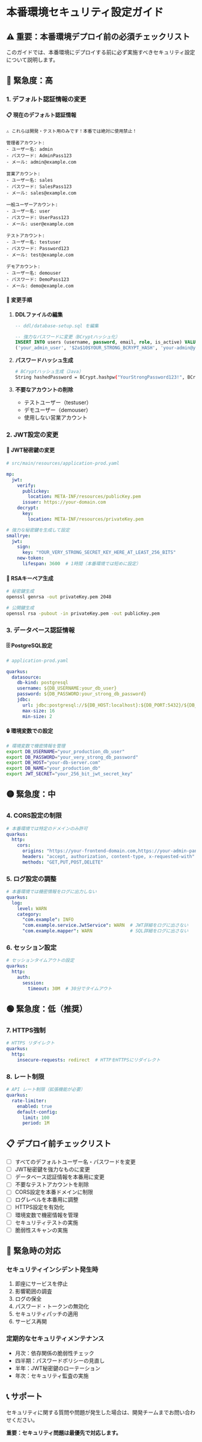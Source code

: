# 本番環境セキュリティ設定ガイド

## ⚠️ **重要：本番環境デプロイ前の必須チェックリスト**

このガイドでは、本番環境にデプロイする前に必ず実施すべきセキュリティ設定について説明します。

## 🔴 **緊急度：高**

### 1. **デフォルト認証情報の変更**

#### 📋 **現在のデフォルト認証情報**
```
⚠️ これらは開発・テスト用のみです！本番では絶対に使用禁止！

管理者アカウント:
- ユーザー名: admin
- パスワード: AdminPass123
- メール: admin@example.com

営業アカウント:
- ユーザー名: sales
- パスワード: SalesPass123
- メール: sales@example.com

一般ユーザーアカウント:
- ユーザー名: user
- パスワード: UserPass123
- メール: user@example.com

テストアカウント:
- ユーザー名: testuser
- パスワード: Password123
- メール: test@example.com

デモアカウント:
- ユーザー名: demouser
- パスワード: DemoPass123
- メール: demo@example.com
```

#### 🔧 **変更手順**

1. **DDLファイルの編集**
   ```sql
   -- ddl/database-setup.sql を編集

   -- 強力なパスワードに変更（BCryptハッシュ化）
   INSERT INTO users (username, password, email, role, is_active) VALUES
   ('your_admin_user', '$2a$10$YOUR_STRONG_BCRYPT_HASH', 'your-admin@your-domain.com', 'ADMIN', true);
   ```

2. **パスワードハッシュ生成**
   ```bash
   # BCryptハッシュ生成（Java）
   String hashedPassword = BCrypt.hashpw("YourStrongPassword123!", BCrypt.gensalt(12));
   ```

3. **不要なアカウントの削除**
   - テストユーザー（testuser）
   - デモユーザー（demouser）
   - 使用しない営業アカウント

### 2. **JWT設定の変更**

#### 🔑 **JWT秘密鍵の変更**
```yaml
# src/main/resources/application-prod.yaml

mp:
  jwt:
    verify:
      publickey:
        location: META-INF/resources/publicKey.pem
      issuer: https://your-domain.com
    decrypt:
      key:
        location: META-INF/resources/privateKey.pem

# 強力な秘密鍵を生成して設定
smallrye:
  jwt:
    sign:
      key: "YOUR_VERY_STRONG_SECRET_KEY_HERE_AT_LEAST_256_BITS"
    new-token:
      lifespan: 3600  # 1時間（本番環境では短めに設定）
```

#### 🔐 **RSAキーペア生成**
```bash
# 秘密鍵生成
openssl genrsa -out privateKey.pem 2048

# 公開鍵生成
openssl rsa -pubout -in privateKey.pem -out publicKey.pem
```

### 3. **データベース認証情報**

#### 🗄️ **PostgreSQL設定**
```yaml
# application-prod.yaml

quarkus:
  datasource:
    db-kind: postgresql
    username: ${DB_USERNAME:your_db_user}
    password: ${DB_PASSWORD:your_strong_db_password}
    jdbc:
      url: jdbc:postgresql://${DB_HOST:localhost}:${DB_PORT:5432}/${DB_NAME:your_db_name}
      max-size: 16
      min-size: 2
```

#### 🔒 **環境変数での設定**
```bash
# 環境変数で機密情報を管理
export DB_USERNAME="your_production_db_user"
export DB_PASSWORD="your_very_strong_db_password"
export DB_HOST="your-db-server.com"
export DB_NAME="your_production_db"
export JWT_SECRET="your_256_bit_jwt_secret_key"
```

## 🟡 **緊急度：中**

### 4. **CORS設定の制限**

```yaml
# 本番環境では特定のドメインのみ許可
quarkus:
  http:
    cors:
      origins: "https://your-frontend-domain.com,https://your-admin-panel.com"
      headers: "accept, authorization, content-type, x-requested-with"
      methods: "GET,PUT,POST,DELETE"
```

### 5. **ログ設定の調整**

```yaml
# 本番環境では機密情報をログに出力しない
quarkus:
  log:
    level: WARN
    category:
      "com.example": INFO
      "com.example.service.JwtService": WARN  # JWT詳細をログに出さない
      "com.example.mapper": WARN              # SQL詳細をログに出さない
```

### 6. **セッション設定**

```yaml
# セッションタイムアウトの設定
quarkus:
  http:
    auth:
      session:
        timeout: 30M  # 30分でタイムアウト
```

## 🟢 **緊急度：低（推奨）**

### 7. **HTTPS強制**

```yaml
# HTTPS リダイレクト
quarkus:
  http:
    insecure-requests: redirect  # HTTPをHTTPSにリダイレクト
```

### 8. **レート制限**

```yaml
# API レート制限（拡張機能が必要）
quarkus:
  rate-limiter:
    enabled: true
    default-config:
      limit: 100
      period: 1M
```

## 📋 **デプロイ前チェックリスト**

- [ ] すべてのデフォルトユーザー名・パスワードを変更
- [ ] JWT秘密鍵を強力なものに変更
- [ ] データベース認証情報を本番用に変更
- [ ] 不要なテストアカウントを削除
- [ ] CORS設定を本番ドメインに制限
- [ ] ログレベルを本番用に調整
- [ ] HTTPS設定を有効化
- [ ] 環境変数で機密情報を管理
- [ ] セキュリティテストの実施
- [ ] 脆弱性スキャンの実施

## 🚨 **緊急時の対応**

### セキュリティインシデント発生時
1. 即座にサービスを停止
2. 影響範囲の調査
3. ログの保全
4. パスワード・トークンの無効化
5. セキュリティパッチの適用
6. サービス再開

### 定期的なセキュリティメンテナンス
- 月次：依存関係の脆弱性チェック
- 四半期：パスワードポリシーの見直し
- 半年：JWT秘密鍵のローテーション
- 年次：セキュリティ監査の実施

## 📞 **サポート**

セキュリティに関する質問や問題が発生した場合は、開発チームまでお問い合わせください。

**重要：セキュリティ問題は最優先で対応します。**
